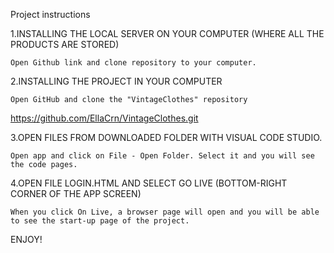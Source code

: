 Project instructions

1.INSTALLING THE LOCAL SERVER ON YOUR COMPUTER (WHERE ALL THE PRODUCTS ARE STORED)

    Open Github link and clone repository to your computer.


2.INSTALLING THE PROJECT IN YOUR COMPUTER

    Open GitHub and clone the "VintageClothes" repository

https://github.com/EllaCrn/VintageClothes.git
  
 3.OPEN FILES FROM DOWNLOADED FOLDER WITH VISUAL CODE STUDIO.

    Open app and click on File - Open Folder. Select it and you will see the code pages.


4.OPEN FILE LOGIN.HTML AND SELECT GO LIVE (BOTTOM-RIGHT CORNER OF THE APP SCREEN)

    When you click On Live, a browser page will open and you will be able to see the start-up page of the project.


ENJOY!
